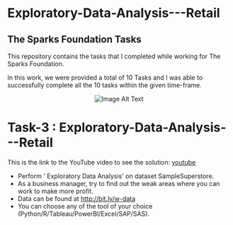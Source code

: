 <h1>Exploratory-Data-Analysis---Retail</h1>
<h2>The Sparks Foundation Tasks</h2>
<p>This repository contains the tasks that I completed while working for The Sparks Foundation.</p>
<p>In this work, we were provided a total of 10 Tasks and I was able to successfully complete all the 10 tasks within the given time-frame.</p>

<p align="center">
  <img src="https://github.com/yasminebs99/Prediction-using-Supervised-ML/assets/160682389/9eede37a-458b-4610-85db-70589bd249ed" alt="Image Alt Text">
</p>

<h1>Task-3 : Exploratory-Data-Analysis---Retail</h1>
<p>This is the link to the YouTube video to see the solution: <a href="https://youtu.be/bmpWl7mEQTI">youtube</a></p>
<ul>
  <li>Perform ' Exploratory Data Analysis' on dataset SampleSuperstore.</li>
  <li>As a business manager, try to find out the weak areas where you can work to make more profit.</li>
  <li>Data can be found at <a href="https://bit.lv/3j4rbWl">http://bit.ly/w-data</a></li>
  <li>You can choose any of the tool of your choice (Python/R/Tableau/PowerBl/Excel/SAP/SAS).</li>
 
</ul>


